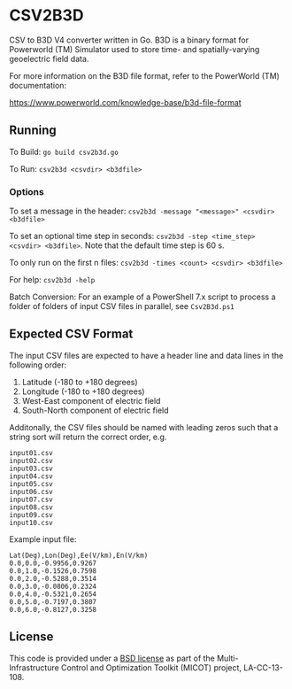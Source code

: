 # CSV2B3D

CSV to B3D V4 converter written in Go. B3D is a binary format
for Powerworld (TM) Simulator used to store time- and 
spatially-varying geoelectric field data. 

For more information on the B3D file format, refer to the
PowerWorld (TM) documentation:

https://www.powerworld.com/knowledge-base/b3d-file-format

## Running

To Build: `go build csv2b3d.go`
 
To Run: `csv2b3d <csvdir> <b3dfile>`

### Options

To set a message in the header: `csv2b3d -message "<message>" <csvdir> <b3dfile>`

To set an optional time step in seconds: `csv2b3d -step <time_step> <csvdir> <b3dfile>`. Note that the default time step is 60 s.

To only run on the first n files: `csv2b3d -times <count> <csvdir> <b3dfile>`

For help: `csv2b3d -help`

Batch Conversion: For an example of a PowerShell 7.x script to process a folder
of folders of input CSV files in parallel, see `Csv2B3d.ps1`

## Expected CSV Format

The input CSV files are expected to have a header line
and data lines in the following order:

1. Latitude (-180 to +180 degrees)
2. Longitude (-180 to +180 degrees)
3. West-East component of electric field
4. South-North component of electric field

Additonally, the CSV files should be named 
with leading zeros such that a string sort will 
return the correct order, e.g.

```
input01.csv
input02.csv
input03.csv
input04.csv
input05.csv
input06.csv
input07.csv
input08.csv
input09.csv
input10.csv
```

Example input file:

``` csv
Lat(Deg),Lon(Deg),Ee(V/km),En(V/km)
0.0,0.0,-0.9956,0.9267
0.0,1.0,-0.1526,0.7598
0.0,2.0,-0.5288,0.3514
0.0,3.0,-0.0806,0.2324
0.0,4.0,-0.5321,0.2654
0.0,5.0,-0.7197,0.3807
0.0,6.0,-0.8127,0.3258
```

## License

This code is provided under a [BSD license](https://github.com/lanl-ansi/PowerModelsGMD.jl/blob/master/LICENSE.md) as part of the Multi-Infrastructure Control and Optimization Toolkit (MICOT) project, LA-CC-13-108.
